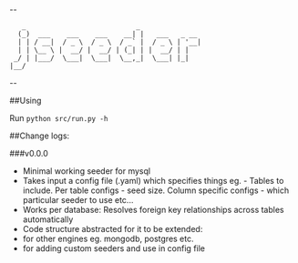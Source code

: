 --

       _                           _               
      (_)  ___    ___    ___    __| |   ___   _ __ 
      | | / __|  / _ \  / _ \  / _` |  / _ \ | '__|
      | | \__ \ |  __/ |  __/ | (_| | |  __/ | |   
     _/ | |___/  \___|  \___|  \__,_|  \___| |_|   
    |__/                                           

--

##Using

Run `python src/run.py -h`


##Change logs:

###v0.0.0

- Minimal working seeder for mysql
 - Takes input a config file (.yaml) which specifies things eg. - Tables to include. Per table configs - seed size. Column specific configs - which particular seeder to use etc...
 - Works per database: Resolves foreign key relationships across tables automatically
- Code structure abstracted for it to be extended:
 - for other engines eg. mongodb, postgres etc.
 - for adding custom seeders and use in config file
